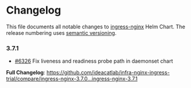 # Changelog

This file documents all notable changes to [ingress-nginx](https://github.com/ideacatlab/infra-nginx-ingress-trial) Helm Chart. The release numbering uses [semantic versioning](http://semver.org).

### 3.7.1

* [#6326](https://github.com/ideacatlab/infra-nginx-ingress-trial/pull/6326) Fix liveness and readiness probe path in daemonset chart

**Full Changelog**: https://github.com/ideacatlab/infra-nginx-ingress-trial/compare/ingress-nginx-3.7.0...ingress-nginx-3.7.1
